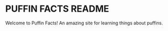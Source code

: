 # PUFFIN FACTS README

Welcome to Puffin Facts! An amazing site for learning things about puffins. 

